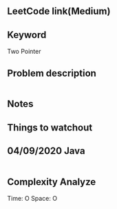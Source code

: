 ## LeetCode link(Medium)


## Keyword
Two Pointer

## Problem description
```

```



## Notes


## Things to watchout

## 04/09/2020 Java

```java


```
## Complexity Analyze
Time: O
Space: O